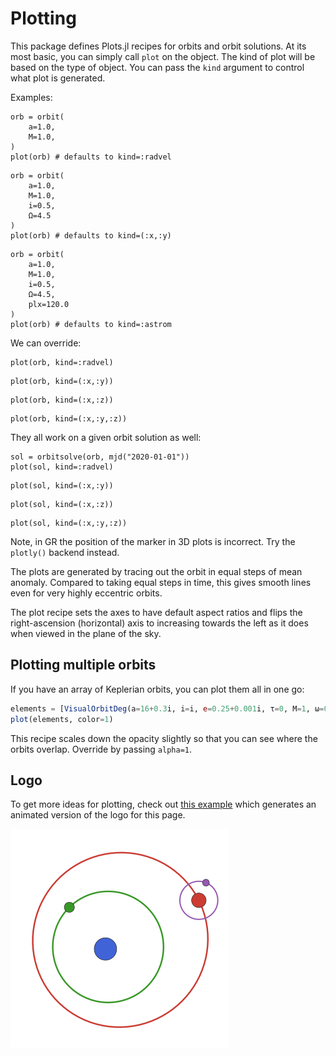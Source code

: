 # Plotting

This package defines Plots.jl recipes for orbits and orbit solutions.
At its most basic, you can simply call `plot` on the object. The kind 
of plot will be based on the type of object. You can pass the `kind`
argument to control what plot is generated.

Examples:
```@example 1
orb = orbit(
    a=1.0,
    M=1.0,
)
plot(orb) # defaults to kind=:radvel
```

```@example 1
orb = orbit(
    a=1.0,
    M=1.0,
    i=0.5,
    Ω=4.5
)
plot(orb) # defaults to kind=(:x,:y)
```

```@example 1
orb = orbit(
    a=1.0,
    M=1.0,
    i=0.5,
    Ω=4.5,
    plx=120.0
)
plot(orb) # defaults to kind=:astrom
```

We can override:
```@example 1
plot(orb, kind=:radvel)
```
```@example 1
plot(orb, kind=(:x,:y))
```
```@example 1
plot(orb, kind=(:x,:z))
```
```@example 1
plot(orb, kind=(:x,:y,:z))
```


They all work on a given orbit solution as well:
```@example 1
sol = orbitsolve(orb, mjd("2020-01-01"))
plot(sol, kind=:radvel)
```
```@example 1
plot(sol, kind=(:x,:y))
```
```@example 1
plot(sol, kind=(:x,:z))
```
```@example 1
plot(sol, kind=(:x,:y,:z))
```
Note, in GR the position of the marker in 3D plots is incorrect. Try the `plotly()` backend instead.

The plots are generated by tracing out the orbit in equal steps of mean anomaly. 
Compared to taking equal steps in time, this gives smooth lines even for very highly
eccentric orbits.

The plot recipe sets the axes to have default aspect ratios and flips the right-ascension (horizontal) axis to increasing towards the left as it does when viewed in the plane of the sky.


## Plotting multiple orbits
If you have an array of Keplerian orbits, you can plot them all in one go:
```julia
elements = [VisualOrbitDeg(a=16+0.3i, i=i, e=0.25+0.001i, τ=0, M=1, ω=0, Ω=120, plx=35) for i in 1:1:90]
plot(elements, color=1)
```
This recipe scales down the opacity slightly so that you can see where the orbits overlap. Override by passing `alpha=1`.


## Logo
To get more ideas for plotting, check out [this example](https://github.com/sefffal/PlanetOrbits.jl/blob/master/docs/logo.jl) which generates an animated version of the logo for this page.

![orbit logo](assets/logo.gif)